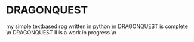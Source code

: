 # DRAGONQUEST
my simple textbased rpg written in python \n
DRAGONQUEST is complete \n
DRAGONQUEST II is a work in progress \n
